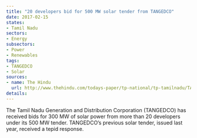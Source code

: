 ```yaml
---
title: "20 developers bid for 500 MW solar tender from TANGEDCO"
date: 2017-02-15
states:
- Tamil Nadu
sectors:
- Energy
subsectors:
- Power
- Renewables
tags:
- TANGEDCO
- Solar
sources:
- name: The Hindu
  url: http://www.thehindu.com/todays-paper/tp-national/tp-tamilnadu/TANGEDCO-gets-bids-for-300-MW-of-solar-power/article17290823.ece
details:
---
```


The Tamil Nadu Generation and Distribution Corporation (TANGEDCO) has received bids for 300 MW of solar power from more than 20 developers under its 500 MW tender. TANGEDCO’s previous solar tender, issued last year, received a tepid response.

